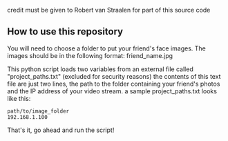 credit must be given to Robert van Straalen for part of this source code

## How to use this repository


You will need to choose a folder to put your friend's face images. The images should be in the following format: friend_name.jpg

This python script loads two variables from an external file called "project_paths.txt" (excluded for security reasons) the contents of this text file are just two lines, the path to the folder containing your friend's photos and the IP address of your video stream. a sample project_paths.txt looks like this:

    path/to/image_folder
    192.168.1.100

That's it, go ahead and run the script!
